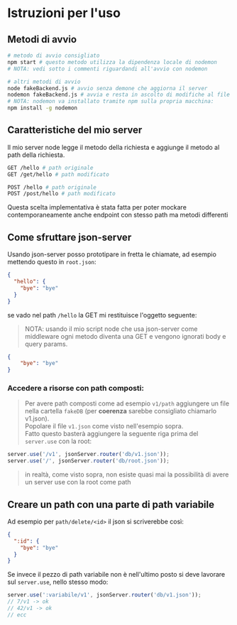 # Istruzioni per l'uso
## Metodi di avvio
```sh
# metodo di avvio consigliato
npm start # questo metodo utilizza la dipendenza locale di nodemon
# NOTA: vedi sotto i commenti riguardandi all'avvio con nodemon

# altri metodi di avvio
node fakeBackend.js # avvio senza demone che aggiorna il server
nodemon fakeBackend.js # avvia e resta in ascolto di modifiche al file
# NOTA: nodemon va installato tramite npm sulla propria macchina:
npm install -g nodemon
```
## Caratteristiche del mio server
Il mio server node legge il metodo della richiesta e aggiunge il metodo al path della richiesta.
```sh
GET /hello # path originale
GET /get/hello # path modificato

POST /hello # path originale
POST /post/hello # path modificato
```
Questa scelta implementativa è stata fatta per poter mockare contemporaneamente anche endpoint con stesso path ma metodi differenti
## Come sfruttare json-server
Usando json-server posso prototipare in fretta le chiamate, ad esempio mettendo questo in `root.json`:
```json
{
  "hello": {
    "bye": "bye"
  }
}
```
se vado nel path `/hello` la GET mi restituisce l'oggetto seguente:
> NOTA: usando il mio script node che usa json-server come middleware ogni metodo diventa una GET e vengono ignorati body e query params.
```json
{
    "bye": "bye"
}
```
### Accedere a risorse con path composti:
> Per avere path composti come ad esempio `v1/path` aggiungere un file nella cartella `fakeDB` (per **coerenza** sarebbe consigliato chiamarlo v1.json).<br>
Popolare il file `v1.json` come visto nell'esempio sopra.<br>
Fatto questo basterà aggiungere la seguente riga prima del `server.use` con la root:
```js
server.use('/v1', jsonServer.router('db/v1.json'));
server.use('/', jsonServer.router('db/root.json'));
```
> in realtà, come visto sopra, non esiste quasi mai la possibilità di avere un server use con la root come path
## Creare un path con una parte di path variabile
Ad esempio per `path/delete/<id>` il json si scriverebbe così:
```json
{
  ":id": {
    "bye": "bye"
  }
}
```
Se invece il pezzo di path variabile non è nell'ultimo posto si deve lavorare sul `server.use`, nello stesso modo:
```js
server.use(':variabile/v1', jsonServer.router('db/v1.json'));
// 7/v1 -> ok
// 42/v1 -> ok
// ecc
```
